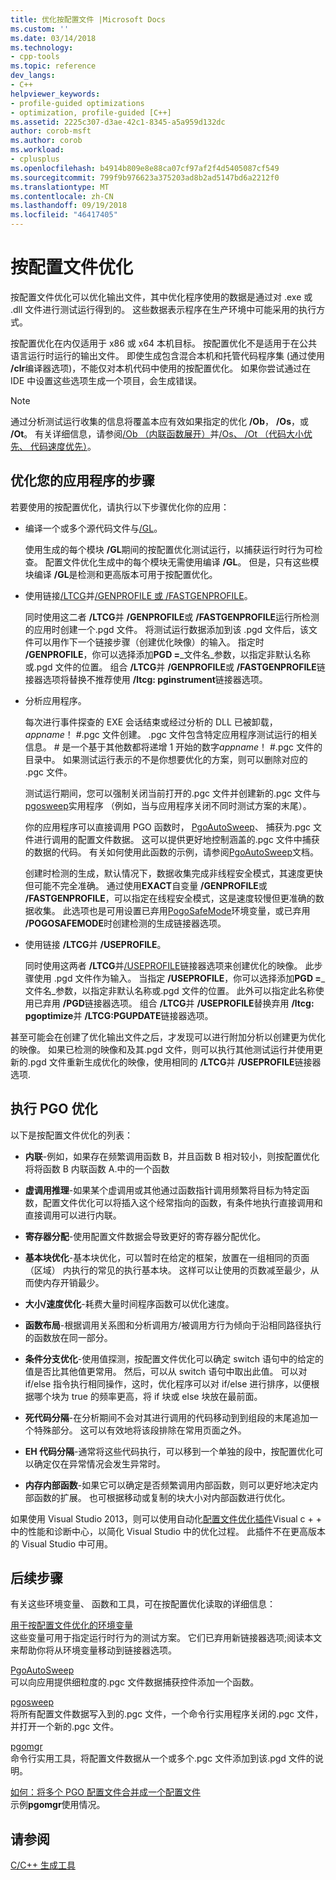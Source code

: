 ```yaml
---
title: 优化按配置文件 |Microsoft Docs
ms.custom: ''
ms.date: 03/14/2018
ms.technology:
- cpp-tools
ms.topic: reference
dev_langs:
- C++
helpviewer_keywords:
- profile-guided optimizations
- optimization, profile-guided [C++]
ms.assetid: 2225c307-d3ae-42c1-8345-a5a959d132dc
author: corob-msft
ms.author: corob
ms.workload:
- cplusplus
ms.openlocfilehash: b4914b809e8e88ca07cf97af2f4d5405087cf549
ms.sourcegitcommit: 799f9b976623a375203ad8b2ad5147bd6a2212f0
ms.translationtype: MT
ms.contentlocale: zh-CN
ms.lasthandoff: 09/19/2018
ms.locfileid: "46417405"
---
```

# <a name="profile-guided-optimizations"></a>按配置文件优化

按配置文件优化可以优化输出文件，其中优化程序使用的数据是通过对 .exe 或 .dll 文件进行测试运行得到的。 这些数据表示程序在生产环境中可能采用的执行方式。

按配置优化在内仅适用于 x86 或 x64 本机目标。 按配置优化不是适用于在公共语言运行时运行的输出文件。 即使生成包含混合本机和托管代码程序集 (通过使用 **/clr**编译器选项)，不能仅对本机代码中使用的按配置优化。 如果你尝试通过在 IDE 中设置这些选项生成一个项目，会生成错误。

> [!NOTE]
> 通过分析测试运行收集的信息将覆盖本应有效如果指定的优化 **/Ob**， **/Os**，或 **/Ot**。 有关详细信息，请参阅[/Ob （内联函数展开）](../../build/reference/ob-inline-function-expansion.md)并[/Os、 /Ot （代码大小优先、 代码速度优先）](../../build/reference/os-ot-favor-small-code-favor-fast-code.md)。

## <a name="steps-to-optimize-your-app"></a>优化您的应用程序的步骤

若要使用的按配置优化，请执行以下步骤优化你的应用：

- 编译一个或多个源代码文件与[/GL](../../build/reference/gl-whole-program-optimization.md)。

   使用生成的每个模块 **/GL**期间的按配置优化测试运行，以捕获运行时行为可检查。 配置文件优化生成中的每个模块无需使用编译 **/GL**。 但是，只有这些模块编译 **/GL**是检测和更高版本可用于按配置优化。

- 使用链接[/LTCG](../../build/reference/ltcg-link-time-code-generation.md)并[/GENPROFILE 或 /FASTGENPROFILE](../../build/reference/genprofile-fastgenprofile-generate-profiling-instrumented-build.md)。

   同时使用这二者 **/LTCG**并 **/GENPROFILE**或 **/FASTGENPROFILE**运行所检测的应用时创建一个.pgd 文件。 将测试运行数据添加到该 .pgd 文件后，该文件可以用作下一个链接步骤（创建优化映像）的输入。 指定时 **/GENPROFILE**，你可以选择添加**PGD =**_文件名_参数，以指定非默认名称或.pgd 文件的位置。 组合 **/LTCG**并 **/GENPROFILE**或 **/FASTGENPROFILE**链接器选项将替换不推荐使用 **/ltcg: pginstrument**链接器选项。

- 分析应用程序。

   每次进行事件探查的 EXE 会话结束或经过分析的 DLL 已被卸载， *appname*！ #.pgc 文件创建。 .pgc 文件包含特定应用程序测试运行的相关信息。 # 是一个基于其他数都将递增 1 开始的数字*appname*！ #.pgc 文件的目录中。 如果测试运行表示的不是你想要优化的方案，则可以删除对应的 .pgc 文件。

   测试运行期间，您可以强制关闭当前打开的.pgc 文件并创建新的.pgc 文件与[pgosweep](../../build/reference/pgosweep.md)实用程序 （例如，当与应用程序关闭不同时测试方案的末尾）。

   你的应用程序可以直接调用 PGO 函数时， [PgoAutoSweep](pgoautosweep.md)、 捕获为.pgc 文件进行调用的配置文件数据。 这可以提供更好地控制涵盖的.pgc 文件中捕获的数据的代码。 有关如何使用此函数的示例，请参阅[PgoAutoSweep](pgoautosweep.md)文档。

   创建时检测的生成，默认情况下，数据收集完成非线程安全模式，其速度更快但可能不完全准确。 通过使用**EXACT**自变量 **/GENPROFILE**或 **/FASTGENPROFILE**，可以指定在线程安全模式，这是速度较慢但更准确的数据收集。 此选项也是可用设置已弃用[PogoSafeMode](environment-variables-for-profile-guided-optimizations.md#pogosafemode)环境变量，或已弃用 **/POGOSAFEMODE**时创建检测的生成链接器选项。

- 使用链接 **/LTCG**并 **/USEPROFILE**。

   同时使用这两者 **/LTCG**并[/USEPROFILE](useprofile.md)链接器选项来创建优化的映像。 此步骤使用 .pgd 文件作为输入。 当指定 **/USEPROFILE**，你可以选择添加**PGD =**_文件名_参数，以指定非默认名称或.pgd 文件的位置。 此外可以指定此名称使用已弃用 **/PGD**链接器选项。 组合 **/LTCG**并 **/USEPROFILE**替换弃用 **/ltcg: pgoptimize**并 **/LTCG:PGUPDATE**链接器选项。

甚至可能会在创建了优化输出文件之后，才发现可以进行附加分析以创建更为优化的映像。 如果已检测的映像和及其.pgd 文件，则可以执行其他测试运行并使用更新的.pgd 文件重新生成优化的映像，使用相同的 **/LTCG**并 **/USEPROFILE**链接器选项.

## <a name="optimizations-performed-by-pgo"></a>执行 PGO 优化

以下是按配置文件优化的列表：

- **内联**-例如，如果存在频繁调用函数 B，并且函数 B 相对较小，则按配置优化将将函数 B 内联函数 A.中的一个函数

- **虚调用推理**-如果某个虚调用或其他通过函数指针调用频繁将目标为特定函数，配置文件优化可以将插入这个经常指向的函数，有条件地执行直接调用和直接调用可以进行内联。

- **寄存器分配**-使用配置文件数据会导致更好的寄存器分配优化。

- **基本块优化**-基本块优化，可以暂时在给定的框架，放置在一组相同的页面 （区域） 内执行的常见的执行基本块。 这样可以让使用的页数减至最少，从而使内存开销最少。

- **大小/速度优化**-耗费大量时间程序函数可以优化速度。

- **函数布局**-根据调用关系图和分析调用方/被调用方行为倾向于沿相同路径执行的函数放在同一部分。

- **条件分支优化**-使用值探测，按配置文件优化可以确定 switch 语句中的给定的值是否比其他值更常用。  然后，可以从 switch 语句中取出此值。  可以对 if/else 指令执行相同操作，这时，优化程序可以对 if/else 进行排序，以便根据哪个块为 true 的频率更高，将 if 块或 else 块放在最前面。

- **死代码分隔**-在分析期间不会对其进行调用的代码移动到到组段的末尾追加一个特殊部分。 这可以有效地将该段排除在常用页面之外。

- **EH 代码分隔**-通常将这些代码执行，可以移到一个单独的段中，按配置优化可以确定仅在异常情况会发生异常时。

- **内存内部函数**-如果它可以确定是否频繁调用内部函数，则可以更好地决定内部函数的扩展。 也可根据移动或复制的块大小对内部函数进行优化。

如果使用 Visual Studio 2013，则可以使用自动化[配置文件优化插件](../../build/reference/profile-guided-optimization-in-the-performance-and-diagnostics-hub.md)Visual c + + 中的性能和诊断中心，以简化 Visual Studio 中的优化过程。 此插件不在更高版本的 Visual Studio 中可用。

## <a name="next-steps"></a>后续步骤

有关这些环境变量、 函数和工具，可在按配置优化读取的详细信息：

[用于按配置文件优化的环境变量](../../build/reference/environment-variables-for-profile-guided-optimizations.md)<br/>
这些变量可用于指定运行时行为的测试方案。 它们已弃用新链接器选项;阅读本文来帮助你将从环境变量移动到链接器选项。

[PgoAutoSweep](pgoautosweep.md)<br/>
可以向应用提供细粒度的.pgc 文件数据捕获控件添加一个函数。

[pgosweep](../../build/reference/pgosweep.md)<br/>
将所有配置文件数据写入到的.pgc 文件，一个命令行实用程序关闭的.pgc 文件，并打开一个新的.pgc 文件。

[pgomgr](../../build/reference/pgomgr.md)<br/>
命令行实用工具，将配置文件数据从一个或多个.pgc 文件添加到该.pgd 文件的说明。

[如何：将多个 PGO 配置文件合并成一个配置文件](../../build/reference/how-to-merge-multiple-pgo-profiles-into-a-single-profile.md)<br/>
示例**pgomgr**使用情况。

## <a name="see-also"></a>请参阅

[C/C++ 生成工具](../../build/reference/c-cpp-build-tools.md)
